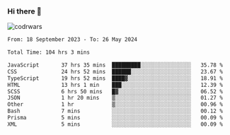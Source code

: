 ### Hi there 👋


![codrwars](https://www.codewars.com/users/rsschool_c9af20f58c35c696/badges/micro) 

<!--START_SECTION:waka-->

```txt
From: 18 September 2023 - To: 26 May 2024

Total Time: 104 hrs 3 mins

JavaScript       37 hrs 35 mins  █████████░░░░░░░░░░░░░░░░   35.78 %
CSS              24 hrs 52 mins  ██████░░░░░░░░░░░░░░░░░░░   23.67 %
TypeScript       19 hrs 52 mins  ████▓░░░░░░░░░░░░░░░░░░░░   18.91 %
HTML             13 hrs 1 min    ███░░░░░░░░░░░░░░░░░░░░░░   12.39 %
SCSS             6 hrs 50 mins   █▓░░░░░░░░░░░░░░░░░░░░░░░   06.52 %
JSON             1 hr 20 mins    ▒░░░░░░░░░░░░░░░░░░░░░░░░   01.27 %
Other            1 hr            ▒░░░░░░░░░░░░░░░░░░░░░░░░   00.96 %
Bash             7 mins          ░░░░░░░░░░░░░░░░░░░░░░░░░   00.12 %
Prisma           5 mins          ░░░░░░░░░░░░░░░░░░░░░░░░░   00.09 %
XML              5 mins          ░░░░░░░░░░░░░░░░░░░░░░░░░   00.09 %
```

<!--END_SECTION:waka-->
